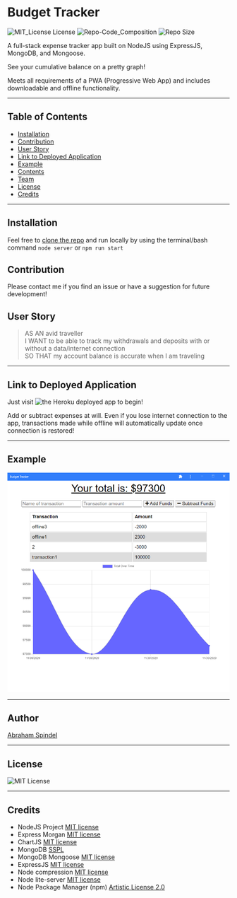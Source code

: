 # Budget Tracker
 ![MIT_License License](https://img.shields.io/badge/License-MIT_License-brightgreen)
 ![Repo-Code_Composition](https://img.shields.io/github/languages/top/abraspin/budget-tracker ) 
 ![Repo Size](https://img.shields.io/github/repo-size/abraspin/budget-tracker)
  

A full-stack expense tracker app built on NodeJS using ExpressJS, MongoDB, and Mongoose.  

See your cumulative balance on a pretty graph!  

Meets all requirements of a PWA (Progressive Web App) and includes downloadable and offline functionality.    


---


## Table of Contents

* [Installation](#Installation)  
* [Contribution](#Contribution)  
* [User Story](#User-Story)  
* [Link to Deployed Application](#Link-to-Deployed-Application)  
* [Example](#Example)  
* [Contents](#Contents)  
* [Team](#Author)  
* [License](#License)  
* [Credits](#Credits)  
  
 ---
 
 
## Installation

Feel free to [clone the repo](https://github.com/abraspin/budget-tracker) and run locally by using the terminal/bash command `node server` or `npm run start`

## Contribution

Please contact me if you find an issue or have a suggestion for future development!
 
## User Story

>AS AN avid traveller  
>I WANT to be able to track my withdrawals and deposits with or without a data/internet connection  
>SO THAT my account balance is accurate when I am traveling  


---

## Link to Deployed Application




Just visit ![the Heroku deployed app](https://fathomless-citadel-64175.herokuapp.com/) to begin!  

Add or subtract expenses at will. Even if you lose internet connection to the app, transactions made while offline will automatically update once connection is restored!  


---

## Example

![Screenshot of deployed app](./app-screenshot.png)


---

## Author
[Abraham Spindel](https://github.com/abraspin)

---

## License
![MIT License](https://github.com/abraspin/budget-tracker/blob/main/LICENSE)

---

## Credits
* NodeJS Project [MIT license](https://raw.githubusercontent.com/nodejs/node/master/LICENSE)   
* Express Morgan [MIT license](https://github.com/expressjs/morgan/blob/master/LICENSE)
* ChartJS [MIT license](https://github.com/chartjs/Chart.js/blob/master/LICENSE.md)
* MongoDB [SSPL](https://www.mongodb.com/licensing/server-side-public-license)
* MongoDB Mongoose [MIT license](https://github.com/Automattic/mongoose/blob/master/LICENSE.md)
* ExpressJS [MIT license](https://github.com/expressjs/express/blob/HEAD/LICENSE)   
* Node compression [MIT license](https://github.com/expressjs/compression/blob/HEAD/LICENSE)   
* Node lite-server [MIT license](https://github.com/johnpapa/lite-server/blob/HEAD/LICENSE)   
* Node Package Manager (npm) [Artistic License 2.0](https://www.npmjs.com/policies/npm-license)  

